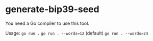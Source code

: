 # generate-bip39-seed

You need a Go compiler to use this tool.

Usage:
`go run .`
`go run . --words=12` (default)
`go run . --words=24`
